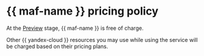 # {{ maf-name }} pricing policy



At the [Preview](../overview/concepts/launch-stages.md) stage, {{ maf-name }} is free of charge.

Other {{ yandex-cloud }} resources you may use while using the service will be charged based on their pricing plans.
